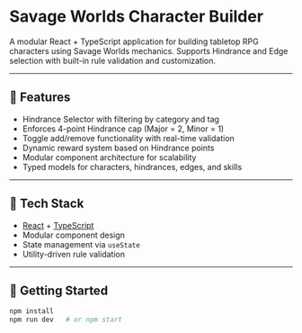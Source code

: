 # Savage Worlds Character Builder

A modular React + TypeScript application for building tabletop RPG characters using Savage Worlds mechanics. Supports Hindrance and Edge selection with built-in rule validation and customization.

---

## 🔧 Features

- Hindrance Selector with filtering by category and tag
- Enforces 4-point Hindrance cap (Major = 2, Minor = 1)
- Toggle add/remove functionality with real-time validation
- Dynamic reward system based on Hindrance points
- Modular component architecture for scalability
- Typed models for characters, hindrances, edges, and skills

---

## 🧩 Tech Stack

- [React](https://reactjs.org/) + [TypeScript](https://www.typescriptlang.org/)
- Modular component design
- State management via `useState`
- Utility-driven rule validation

---

## 🚀 Getting Started

```bash
npm install
npm run dev   # or npm start
```
